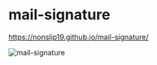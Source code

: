 # mail-signature

https://nonslip19.github.io/mail-signature/

![mail-signature](https://user-images.githubusercontent.com/88439875/156568451-6cf455ce-cb9c-4261-80d7-6e654091ac55.gif)
